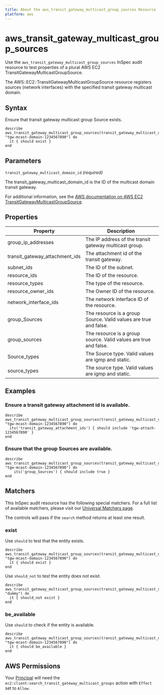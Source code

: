 ```yaml
---
title: About the aws_transit_gateway_multicast_group_sources Resource
platform: aws
---
```


# aws\_transit\_gateway\_multicast\_group\_sources

Use the `aws_transit_gateway_multicast_group_sources` InSpec audit resource to test properties of a plural AWS EC2 TransitGatewayMulticastGroupSource.

The AWS::EC2::TransitGatewayMulticastGroupSource resource registers sources (network interfaces) with the specified transit gateway multicast domain.

## Syntax

Ensure that transit gateway multicast group Source exists.

    describe aws_transit_gateway_multicast_group_sources(transit_gateway_multicast_domain_id: "tgw-mcast-domain-1234567890") do
      it { should exist }
    end

## Parameters

`transit_gateway_multicast_domain_id` _(required)_

The transit_gateway_multicast_domain_id is the ID of the multicast domain transit gateway.

For additional information, see the [AWS documentation on AWS EC2 TransitGatewayMulticastGroupSource](https://docs.aws.amazon.com/AWSCloudFormation/latest/UserGuide/aws-resource-ec2-transitgatewaymulticastgroupsource.html).

## Properties

| Property | Description|
| --- | --- |
| group_ip_addresses | The IP address of the transit gateway multicast group. |
| transit_gateway_attachment_ids | The attachment id of the transit gateway. |
| subnet_ids | The ID of the subnet. |
| resource_ids | The ID of the resource. |
| resource_types | The type of the resource. |
| resource_owner_ids | The Owner ID of the resource. |
| network_interface_ids | The network interface ID of the resource. |
| group_Sources | The resource is a group Source. Valid values are true and false. |
| group_sources | The resource is a group source. Valid values are true and false. |
| Source_types | The Source type. Valid values are igmp and static. |
| source_types | The source type. Valid values are igmp and static. |

## Examples

### Ensure a transit gateway attachment id is available.
    describe aws_transit_gateway_multicast_group_sources(transit_gateway_multicast_domain_id: "tgw-mcast-domain-1234567890") do
      its('transit_gateway_attachment_ids') { should include 'tgw-attach-1234567890' }
    end

### Ensure that the group Sources are available.
    describe aws_transit_gateway_multicast_group_sources(transit_gateway_multicast_domain_id: "tgw-mcast-domain-1234567890") do
        its('group_Sources') { should include true }
    end

## Matchers

This InSpec audit resource has the following special matchers. For a full list of available matchers, please visit our [Universal Matchers page](https://www.inspec.io/docs/reference/matchers/).

The controls will pass if the `search` method returns at least one result.

### exist

Use `should` to test that the entity exists.

    describe aws_transit_gateway_multicast_group_sources(transit_gateway_multicast_domain_id: "tgw-mcast-domain-1234567890") do
      it { should exist }
    end

Use `should_not` to test the entity does not exist.

    describe aws_transit_gateway_multicast_group_sources(transit_gateway_multicast_domain_id: "dummy") do
      it { should_not exist }
    end

### be_available

Use `should` to check if the entity is available.

    describe aws_transit_gateway_multicast_group_sources(transit_gateway_multicast_domain_id: "tgw-mcast-domain-1234567890") do
      it { should be_available }
    end

## AWS Permissions

Your [Principal](https://docs.aws.amazon.com/IAM/latest/UserGuide/intro-structure.html#intro-structure-principal) will need the `ec2:client:search_transit_gateway_multicast_groups` action with `Effect` set to `Allow`.